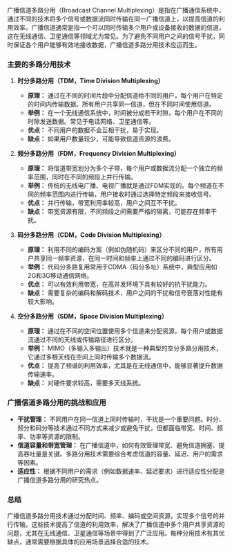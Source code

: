广播信道多路分用（Broadcast Channel Multiplexing）是指在广播通信系统中，通过不同的技术将多个信号或数据流同时传输在同一广播信道上，以提高信道的利用效率。广播信道通常是指一个可以同时传输多个用户或设备接收的数据的信道，这在无线通信、卫星通信等领域尤为常见。为了避免不同用户之间的信号干扰，同时保证各个用户能够有效地接收数据，广播信道多路分用技术应运而生。

### 主要的多路分用技术

1. **时分多路分用（TDM，Time Division Multiplexing）**
   - **原理：** 通过在不同的时间片段中分配信道给不同的用户，每个用户在特定的时间内传输数据。所有用户共享同一信道，但在不同时间使用信道。
   - **举例：** 在一个无线通信系统中，时间被分成若干时隙，每个用户在不同的时隙发送数据。常见于电话网络、卫星通信等。
   - **优点：** 不同用户的数据不会互相干扰，易于实现。
   - **缺点：** 如果用户数量较少，可能导致信道资源的浪费。

2. **频分多路分用（FDM，Frequency Division Multiplexing）**
   - **原理：** 将信道带宽划分为多个子带，每个用户或数据流分配一个独立的频率范围，同时在不同的频段上并行传输。
   - **举例：** 传统的无线电广播、电视广播就是通过FDM实现的。每个频道在不同的频率范围内进行传输，用户接收时通过选择特定频段来接收信号。
   - **优点：** 并行传输，带宽利用率较高，用户之间互不干扰。
   - **缺点：** 带宽资源有限，不同频段之间需要严格的隔离，可能存在频率干扰。

3. **码分多路分用（CDM，Code Division Multiplexing）**
   - **原理：** 利用不同的编码方案（例如伪随机码）来区分不同的用户，所有用户共享同一频率资源，在同一时间和频率上通过不同的编码进行区分。
   - **举例：** 代码分多路复用常用于CDMA（码分多址）系统中，典型应用如2G和3G移动通信网络。
   - **优点：** 可以有效利用带宽，在高并发环境下具有较好的抗干扰能力。
   - **缺点：** 需要复杂的编码和解码技术，用户之间的干扰和信号衰落对性能有较大影响。

4. **空分多路分用（SDM，Space Division Multiplexing）**
   - **原理：** 通过在不同的空间位置使用多个信道来分配资源，每个用户或数据流通过不同的天线或传输路径进行区分。
   - **举例：** MIMO（多输入多输出）技术就是一种典型的空分多路分用技术，它通过多根天线在空间上同时传输多个数据流。
   - **优点：** 提高了频谱的利用效率，尤其是在无线通信中，能够显著提升数据传输速率。
   - **缺点：** 对硬件要求较高，需要多天线系统。

### 广播信道多路分用的挑战和应用

- **干扰管理：** 不同用户在同一信道上同时传输时，干扰是一个重要问题。时分、频分和码分等技术通过不同方式来减少或避免干扰，但都面临带宽、时间、频率、功率等资源的限制。
- **信道容量和带宽管理：** 在广播信道中，如何有效管理带宽、避免信道拥塞、提高吞吐量是关键。多路分用技术需要综合考虑信道的容量、延迟、用户的需求等因素。
- **适应性：** 根据不同用户的需求（例如数据速率、延迟要求）进行适应性分配是广播信道多路分用的研究热点。

### 总结
广播信道多路分用技术通过分配时间、频率、编码或空间资源，实现多个信号的并行传输。这些技术提高了信道的利用效率，解决了广播信道中多个用户共享资源的问题，尤其在无线通信、卫星通信等场景中得到了广泛应用。每种分用技术有其优缺点，通常需要根据具体的应用场景选择合适的技术。